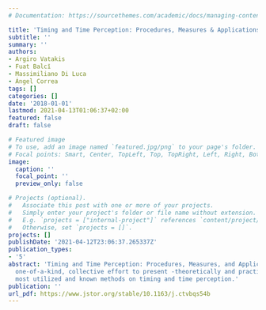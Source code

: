 ```yaml
---
# Documentation: https://sourcethemes.com/academic/docs/managing-content/

title: 'Timing and Time Perception: Procedures, Measures & Applications'
subtitle: ''
summary: ''
authors:
- Argiro Vatakis
- Fuat Balcı̄
- Massimiliano Di Luca
- Ángel Correa
tags: []
categories: []
date: '2018-01-01'
lastmod: 2021-04-13T01:06:37+02:00
featured: false
draft: false

# Featured image
# To use, add an image named `featured.jpg/png` to your page's folder.
# Focal points: Smart, Center, TopLeft, Top, TopRight, Left, Right, BottomLeft, Bottom, BottomRight.
image:
  caption: ''
  focal_point: ''
  preview_only: false

# Projects (optional).
#   Associate this post with one or more of your projects.
#   Simply enter your project's folder or file name without extension.
#   E.g. `projects = ["internal-project"]` references `content/project/deep-learning/index.md`.
#   Otherwise, set `projects = []`.
projects: []
publishDate: '2021-04-12T23:06:37.265337Z'
publication_types:
- '5'
abstract: 'Timing and Time Perception: Procedures, Measures, and Applications is a
  one-of-a-kind, collective effort to present -theoretically and practically- the
  most utilized and known methods on timing and time perception.'
publication: ''
url_pdf: https://www.jstor.org/stable/10.1163/j.ctvbqs54b
---
```


